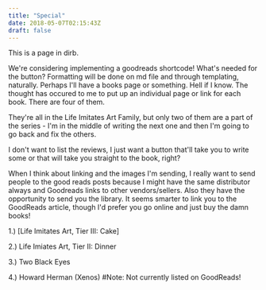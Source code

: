 ```yaml
---
title: "Special"
date: 2018-05-07T02:15:43Z
draft: false
---
```


This is a page in dirb.

We're considering implementing a goodreads shortcode!
What's needed for the button? Formatting will be done on md file and through templating, naturally. Perhaps I'll have a books page or something. Hell if I know. 
The thought has occured to me to put up an individual page or link for each book. There are four of them.

They're all in the Life Imitates Art Family, but only two of them are a part of the series - I'm in the middle of writing the next one and then I'm going 
to go back and fix the others.

I don't want to list the reviews, I just want a button that'll take you to write some or that will take you straight to the book, right? 

When I think about linking and the images I'm sending, I really want to send people to the good reads posts because I might have the same distributor always and 
Goodreads links to other vendors/sellers. Also they have the opportunity to send you the library. It seems smarter to link you to the GoodReads article, though
I'd prefer you go online and just buy the damn books!

1.) [Life Imitates Art, Tier III: Cake]

2.) Life Imiates Art, Tier II: Dinner

3.) Two Black Eyes

4.) Howard Herman (Xenos) #Note: Not currently listed on GoodReads!